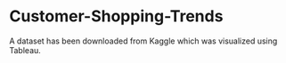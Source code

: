 # Customer-Shopping-Trends
A dataset has been downloaded from Kaggle which was visualized using Tableau. 
